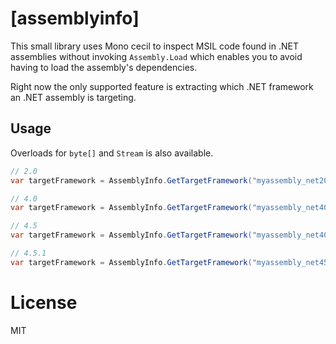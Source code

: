 [assemblyinfo]
============

This small library uses Mono cecil to inspect MSIL code found in .NET assemblies
without invoking `Assembly.Load` which enables you to avoid having to load
the assembly's dependencies.

Right now the only supported feature is extracting which .NET framework
an .NET assembly is targeting.

Usage
-----

Overloads for `byte[]` and `Stream` is also available.

```cs
// 2.0
var targetFramework = AssemblyInfo.GetTargetFramework("myassembly_net20.dll");

// 4.0
var targetFramework = AssemblyInfo.GetTargetFramework("myassembly_net40.dll");

// 4.5
var targetFramework = AssemblyInfo.GetTargetFramework("myassembly_net40.dll");

// 4.5.1
var targetFramework = AssemblyInfo.GetTargetFramework("myassembly_net451.dll");

```

License
=======
MIT